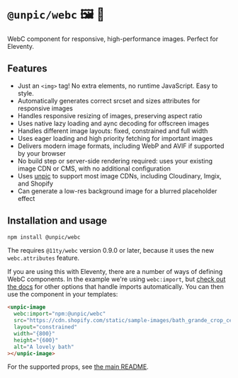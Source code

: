 # `@unpic/webc` 🖼 📐

WebC component for responsive, high-performance images. Perfect for Eleventy.

## Features

- Just an `<img>` tag! No extra elements, no runtime JavaScript. Easy to style.
- Automatically generates correct srcset and sizes attributes for responsive images
- Handles responsive resizing of images, preserving aspect ratio
- Uses native lazy loading and aync decoding for offscreen images
- Handles different image layouts: fixed, constrained and full width
- Uses eager loading and high priority fetching for important images
- Delivers modern image formats, including WebP and AVIF if supported by your browser
- No build step or server-side rendering required: uses your existing image CDN or CMS, with no additional configuration
- Uses [unpic](https://github.com/ascorbic/unpic) to support most image CDNs, including Cloudinary, Imgix, and Shopify
- Can generate a low-res background image for a blurred placeholder effect

## Installation and usage

```bash
npm install @unpic/webc
```

The requires `@11ty/webc` version 0.9.0 or later, because it uses the new `webc.attributes` feature.

If you are using this with Eleventy, there are a number of ways of defining WebC components. In the example we're using `webc:import`, but [check out the docs](https://www.11ty.dev/docs/languages/webc/#defining-components) for other options that handle imports automatically. You can then use the component in your templates:

```html
<unpic-image
  webc:import="npm:@unpic/webc"
  src="https://cdn.shopify.com/static/sample-images/bath_grande_crop_center.jpeg"
  layout="constrained"
  width="{800}"
  height="{600}"
  alt="A lovely bath"
></unpic-image>
```

For the supported props, see [the main README](https://github.com/ascorbic/unpic-img/#props).
